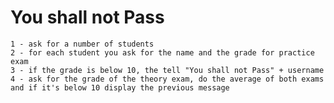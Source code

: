 # You shall not Pass

    1 - ask for a number of students
    2 - for each student you ask for the name and the grade for practice exam
    3 - if the grade is below 10, the tell "You shall not Pass" + username
    4 - ask for the grade of the theory exam, do the average of both exams and if it's below 10 display the previous message
